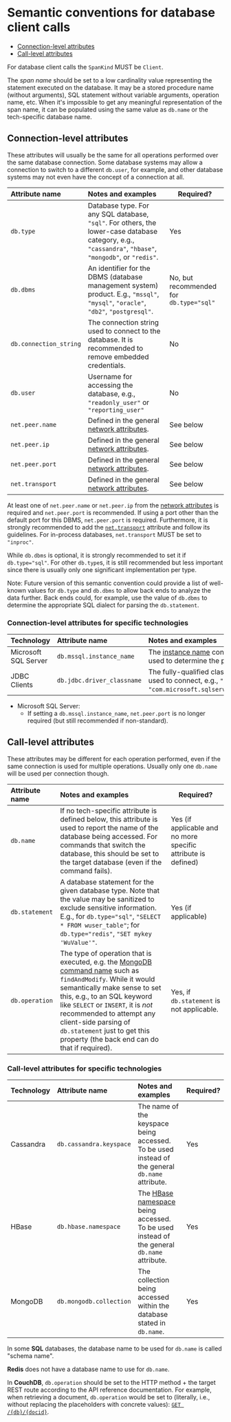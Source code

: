 # Semantic conventions for database client calls

<!-- Re-generate TOC with `markdown-toc --no-first-h1 -i` -->

<!-- toc -->

- [Connection-level attributes](#connection-level-attributes)
- [Call-level attributes](#call-level-attributes)

<!-- tocstop -->

For database client calls the `SpanKind` MUST be `Client`.

The _span name_ should be set to a low cardinality value representing the statement executed on the database.
It may be a stored procedure name (without arguments), SQL statement without variable arguments, operation name, etc.
When it's impossible to get any meaningful representation of the span name, it can be populated using the same value as `db.name` or the tech-specific database name.

## Connection-level attributes

These attributes will usually be the same for all operations performed over the same database connection.
Some database systems may allow a connection to switch to a different `db.user`, for example, and other database systems may not even have the concept of a connection at all.

| Attribute name | Notes and examples                                           | Required? |
| :------------- | :----------------------------------------------------------- | --------- |
| `db.type`      | Database type. For any SQL database, `"sql"`. For others, the lower-case database category, e.g., `"cassandra"`, `"hbase"`, `"mongodb"`, or `"redis"`. | Yes       |
| `db.dbms`      | An identifier for the DBMS (database management system) product. E.g., `"mssql"`, `"mysql"`, `"oracle"`, `"db2"`, `"postgresql"`. | No, but recommended for `db.type="sql"` |
| `db.connection_string` | The connection string used to connect to the database. It is recommended to remove embedded credentials. | No       |
| `db.user`      | Username for accessing the database, e.g., `"readonly_user"` or `"reporting_user"` | No        |
| `net.peer.name` | Defined in the general [network attributes][]. | See below |
| `net.peer.ip`   | Defined in the general [network attributes][]. | See below |
| `net.peer.port` | Defined in the general [network attributes][]. | See below |
| `net.transport` | Defined in the general [network attributes][]. | See below |

At least one of `net.peer.name` or `net.peer.ip` from the [network attributes][] is required and `net.peer.port` is recommended.
If using a port other than the default port for this DBMS, `net.peer.port` is required.
Furthermore, it is strongly recommended to add the [`net.transport`][] attribute and follow its guidelines.
For in-process databases, `net.transport` MUST be set to `"inproc"`.

While `db.dbms` is optional, it is strongly recommended to set it if `db.type="sql"`.
For other `db.type`s, it is still recommended but less important since there is usually only one significant implementation per type.

Note: Future version of this semantic convention could provide a list of well-known values for `db.type` and `db.dbms` to allow back ends to analyze the data further.
Back ends could, for example, use the value of `db.dbms` to determine the appropriate SQL dialect for parsing the `db.statement`.

[network attributes]: span-general.md#general-network-connection-attributes
[`net.transport`]: span-general.md#nettransport-attribute

### Connection-level attributes for specific technologies

| Technology | Attribute name | Notes and examples                                           | Required? |
| ---------- | :------------- | :----------------------------------------------------------- | --------- |
| Microsoft SQL Server | `db.mssql.instance_name` | The [instance name][] connecting to. This name is used to determine the port of a named instance. | See below. |
| JDBC Clients | `db.jdbc.driver_classname` | The fully-qualified class name of the JDBC driver used to connect, e.g., `"org.postgresql.Driver"` or `"com.microsoft.sqlserver.jdbc.SQLServerDriver"`. | No |

[instance name]: https://docs.microsoft.com/en-us/sql/connect/jdbc/building-the-connection-url?view=sql-server-ver15

- Microsoft SQL Server:
  - If setting a `db.mssql.instance_name`, `net.peer.port` is no longer required (but still recommended if non-standard).

## Call-level attributes

These attributes may be different for each operation performed, even if the same connection is used for multiple operations.
Usually only one `db.name` will be used per connection though.

| Attribute name | Notes and examples                                           | Required? |
| :------------- | :----------------------------------------------------------- | --------- |
| `db.name`  | If no tech-specific attribute is defined below, this attribute is used to report the name of the database being accessed. For commands that switch the database, this should be set to the target database (even if the command fails). | Yes (if applicable and no more specific attribute is defined) |
| `db.statement` | A database statement for the given database type. Note that the value may be sanitized to exclude sensitive information. E.g., for `db.type="sql"`, `"SELECT * FROM wuser_table"`; for `db.type="redis"`, `"SET mykey 'WuValue'"`. | Yes (if applicable)       |
| `db.operation` | The type of operation that is executed, e.g. the [MongoDB command name][] such as `findAndModify`. While it would semantically make sense to set this, e.g., to an SQL keyword like `SELECT` or `INSERT`, it is *not* recommended to attempt any client-side parsing of `db.statement` just to get this property (the back end can do that if required). | Yes, if `db.statement` is not applicable.       |

[MongoDB command name]: https://docs.mongodb.com/manual/reference/command/#database-operations

### Call-level attributes for specific technologies

| Technology | Attribute name | Notes and examples                                           | Required? |
| ---------- | :------------- | :----------------------------------------------------------- | --------- |
| Cassandra | `db.cassandra.keyspace` | The name of the keyspace being accessed. To be used instead of the general `db.name` attribute. | Yes |
| HBase | `db.hbase.namespace` | The [HBase namespace][hbase ns] being accessed. To be used instead of the general `db.name` attribute. | Yes |
| MongoDB | `db.mongodb.collection` | The collection being accessed within the database stated in `db.name`. | Yes |

[hbase ns]: https://hbase.apache.org/book.html#_namespace

In some **SQL** databases, the database name to be used for `db.name` is called "schema name".

**Redis** does not have a database name to use for `db.name`.

In **CouchDB**, `db.operation` should be set to the HTTP method + the target REST route according to the API reference documentation.
For example, when retrieving a document, `db.operation` would be set to (literally, i.e., without replacing the placeholders with concrete values): [`GET /{db}/{docid}`][CouchDB get doc].

[CouchDB get doc]: http://docs.couchdb.org/en/stable/api/document/common.html#get--db-docid

